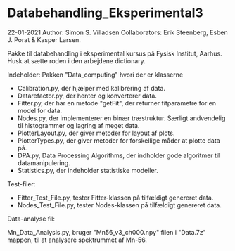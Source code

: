 # Databehandling_Eksperimental3
22-01-2021
Author: Simon S. Villadsen
Collaborators: Erik Steenberg, Esben J. Porat & Kasper Larsen.

Pakke til databehandling i eksperimental kursus på Fysisk Institut, Aarhus.
Husk at sætte roden i den arbejdene dictionary.

Indeholder:
Pakken "Data_computing" hvori der er klasserne
 - Calibration.py, der hjælper med kalibrering af data.
 - Datarefactor.py, der henter og konverterer data.
 - Fitter.py, der har en metode "getFit", der returner fitparametre for en model for data.
 - Nodes.py, der implementerer en binær træstruktur. Særligt andvendelig til histogrammer og lagring af meget data.
 - PlotterLayout.py, der giver metoder for layout af plots.
 - PlotterTypes.py, der giver metoder for forskellige måder at plotte data på.
 - DPA.py, Data Processing Algorithms, der indholder gode algoritmer til datamanipulering.
 - Statistics.py, der indeholder statistiske modeller.
 
 Test-filer:
  - Fitter_Test_File.py, tester Fitter-klassen på tilfældigt genereret data.
  - Nodes_Test_File.py, tester Nodes-klassen på tilfældigt genereret data. 
 
 Data-analyse fil:
 
 Mn_Data_Analysis.py, bruger "Mn56_v3_ch000.npy" filen i "Data.7z" mappen, til at analysere spektrummet af Mn-56.
 
 


